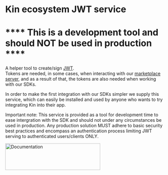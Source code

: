 # Kin ecosystem JWT service 
# **** This is a development tool and should NOT be used in production ****

A helper tool to create/sign [JWT](https://en.wikipedia.org/wiki/JSON_Web_Token).  
Tokens are needed, in some cases, when interacting with our [marketplace server](https://github.com/kinfoundation/marketplace-server), 
and as a result of that, the tokens are also needed when working with our SDKs.

In order to make the first integration with our SDKs simpler we supply this service, which can easily be installed and used 
by anyone who wants to try integrating Kin into their app.

Important note: This service is provided as a tool for development time to ease intergration with the SDK and should not under any circumstances be used in production. Any production solution MUST adhere to basic security best practices and encompass an authentication process limiting JWT serving to authenticated users/clients ONLY.

<a href="https://partners.kinecosystem.com/docs/server_jwt_service.html"><img src="https://partners.kinecosystem.com/img/documentation-button2x.png" width=300 height=84 alt="Documentation"/></a>
